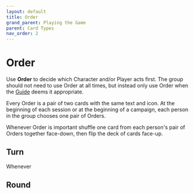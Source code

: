 ```yaml
---
layout: default
title: Order
grand_parent: Playing the Game
parent: Card Types
nav_order: 2
---
```



# Order

Use **Order** to decide which Character and/or Player acts first. The group should not need to use Order at all times, but instead only use Order when the [Guide](https://plerpsandplerps.github.io/Sprouting-Tales/docs/Introduction/Basics.html#guide) deems it appropriate. 

Every Order is a pair of two cards with the same text and icon. At the beginning of each session or at the beginning of a campaign, each person in the group chooses one pair of Orders. 

Whenever Order is important shuffle one card from each person's pair of Orders together face-down, then flip the deck of cards face-up. 

## Turn

Whenever

## Round